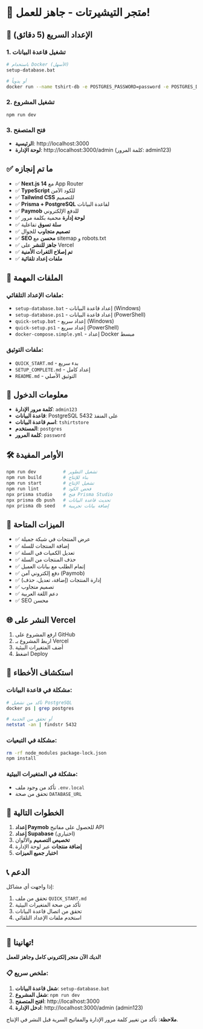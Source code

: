 # 🎉 متجر التيشيرتات - جاهز للعمل!

## 🚀 الإعداد السريع (5 دقائق)

### 1. تشغيل قاعدة البيانات
```bash
# باستخدام Docker (الأسهل)
setup-database.bat

# أو يدوياً
docker run --name tshirt-db -e POSTGRES_PASSWORD=password -e POSTGRES_DB=tshirtstore -p 5432:5432 -d postgres:15
```

### 2. تشغيل المشروع
```bash
npm run dev
```

### 3. فتح المتصفح
- **الرئيسية**: http://localhost:3000
- **لوحة الإدارة**: http://localhost:3000/admin (كلمة المرور: admin123)

## ✅ ما تم إنجازه

- ✅ **Next.js 14** مع App Router
- ✅ **TypeScript** للكود الآمن
- ✅ **Tailwind CSS** للتصميم
- ✅ **Prisma + PostgreSQL** لقاعدة البيانات
- ✅ **Paymob** للدفع الإلكتروني
- ✅ **لوحة إدارة** محمية بكلمة مرور
- ✅ **سلة تسوق** تفاعلية
- ✅ **تصميم متجاوب** للجوال
- ✅ **SEO محسن** مع sitemap و robots.txt
- ✅ **جاهز للنشر** على Vercel
- ✅ **تم إصلاح الثغرات الأمنية**
- ✅ **ملفات إعداد تلقائية**

## 📁 الملفات المهمة

### ملفات الإعداد التلقائي:
- `setup-database.bat` - إعداد قاعدة البيانات (Windows)
- `setup-database.ps1` - إعداد قاعدة البيانات (PowerShell)
- `quick-setup.bat` - إعداد سريع (Windows)
- `quick-setup.ps1` - إعداد سريع (PowerShell)
- `docker-compose.simple.yml` - إعداد Docker مبسط

### ملفات التوثيق:
- `QUICK_START.md` - بدء سريع
- `SETUP_COMPLETE.md` - إعداد كامل
- `README.md` - التوثيق الأصلي

## 🔑 معلومات الدخول

- **كلمة مرور الإدارة**: `admin123`
- **قاعدة البيانات**: PostgreSQL على المنفذ 5432
- **اسم قاعدة البيانات**: `tshirtstore`
- **المستخدم**: `postgres`
- **كلمة المرور**: `password`

## 🛠️ الأوامر المفيدة

```bash
npm run dev          # تشغيل التطوير
npm run build        # بناء للإنتاج
npm run start        # تشغيل الإنتاج
npm run lint         # فحص الكود
npx prisma studio    # فتح Prisma Studio
npx prisma db push   # تحديث قاعدة البيانات
npx prisma db seed   # إضافة بيانات تجريبية
```

## 📱 الميزات المتاحة

- ✅ عرض المنتجات في شبكة جميلة
- ✅ إضافة المنتجات للسلة
- ✅ تعديل الكميات في السلة
- ✅ حذف المنتجات من السلة
- ✅ إتمام الطلب مع بيانات العميل
- ✅ دفع إلكتروني آمن (Paymob)
- ✅ إدارة المنتجات (إضافة، تعديل، حذف)
- ✅ تصميم متجاوب
- ✅ دعم اللغة العربية
- ✅ SEO محسن

## 🌐 النشر على Vercel

1. ارفع المشروع على GitHub
2. اربط المشروع بـ Vercel
3. أضف المتغيرات البيئية
4. اضغط Deploy

## 🚨 استكشاف الأخطاء

### مشكلة في قاعدة البيانات:
```bash
# تأكد من تشغيل PostgreSQL
docker ps | grep postgres

# أو تحقق من الخدمة
netstat -an | findstr 5432
```

### مشكلة في التبعيات:
```bash
rm -rf node_modules package-lock.json
npm install
```

### مشكلة في المتغيرات البيئية:
- تأكد من وجود ملف `.env.local`
- تحقق من صحة `DATABASE_URL`

## 🎯 الخطوات التالية

1. **إعداد Paymob** للحصول على مفاتيح API
2. **إعداد Supabase** (اختياري)
3. **تخصيص التصميم** والألوان
4. **إضافة منتجات** عبر لوحة الإدارة
5. **اختبار جميع الميزات**

## 📞 الدعم

إذا واجهت أي مشاكل:
1. تحقق من ملف `QUICK_START.md`
2. تأكد من صحة المتغيرات البيئية
3. تحقق من اتصال قاعدة البيانات
4. استخدم ملفات الإعداد التلقائي

---

## 🎊 تهانينا!

**لديك الآن متجر إلكتروني كامل وجاهز للعمل!**

### 📋 ملخص سريع:
1. **شغل قاعدة البيانات**: `setup-database.bat`
2. **شغل المشروع**: `npm run dev`
3. **افتح المتصفح**: http://localhost:3000
4. **ادخل الإدارة**: http://localhost:3000/admin (admin123)

**ملاحظة**: تأكد من تغيير كلمة مرور الإدارة والمفاتيح السرية قبل النشر في الإنتاج.
